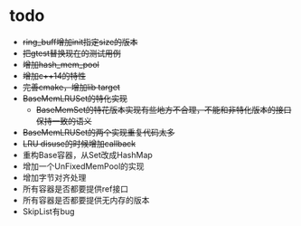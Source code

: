 # todo
+ ~~ring_buff增加init指定size的版本~~
+ ~~把gtest替换现在的测试用例~~
+ ~~增加hash_mem_pool~~
+ ~~增加c++14的特性~~
+ ~~完善cmake，增加lib target~~
+ ~~BaseMemLRUSet的特化实现~~
   + ~~BaseMemSet的特花版本实现有些地方不合理，不能和非特化版本的接口保持一致的语义~~
+ ~~BaseMemLRUSet的两个实现重复代码太多~~
+ ~~LRU disuse的时候增加callback~~
+ 重构Base容器，从Set改成HashMap
+ 增加一个UnFixedMemPool的实现
+ 增加字节对齐处理
+ 所有容器是否都要提供ref接口
+ 所有容器是否都要提供无内存的版本
+ SkipList有bug
